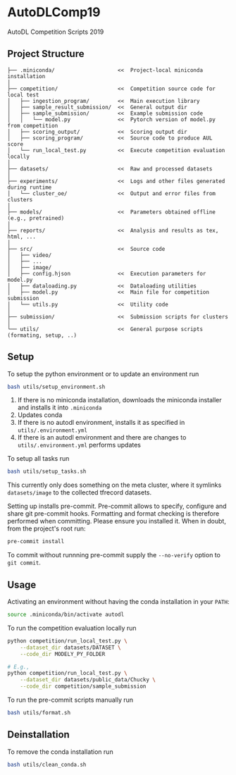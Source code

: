 # AutoDLComp19
AutoDL Competition Scripts 2019


## Project Structure

```
├── .miniconda/                    <<  Project-local miniconda installation
│
├── competition/                   <<  Competition source code for local test
│   ├── ingestion_program/         <<  Main execution library
│   ├── sample_result_submission/  <<  General output dir
│   ├── sample_submission/         <<  Example submission code
│   │   └── model.py               <<  Pytorch version of model.py from competition
│   ├── scoring_output/            <<  Scoring output dir
│   ├── scoring_program/           <<  Source code to produce AUL score
│   └── run_local_test.py          <<  Execute competition evaluation locally
│
├── datasets/                      <<  Raw and processed datasets
│
├── experiments/                   <<  Logs and other files generated during runtime
│   └── cluster_oe/                <<  Output and error files from clusters
│
├── models/                        <<  Parameters obtained offline (e.g., pretrained)
│
├── reports/                       <<  Analysis and results as tex, html, ...
│
├── src/                           <<  Source code
│   ├── video/
│   ├── ...
│   ├── image/
│   ├── config.hjson               <<  Execution parameters for model.py
│   ├── dataloading.py             <<  Dataloading utilities
│   ├── model.py                   <<  Main file for competition submission
│   └── utils.py                   <<  Utility code
│
├── submission/                    <<  Submission scripts for clusters
│
└── utils/                         <<  General purpose scripts (formating, setup, ..)
```


## Setup

To setup the python environment or to update an environment run
```bash
bash utils/setup_environment.sh
```

1. If there is no miniconda installation, downloads the miniconda installer and installs it into `.miniconda`
1. Updates conda
1. If there is no autodl environment, installs it as specified in `utils/.environment.yml`
1. If there is an autodl environment and there are changes to `utils/.environment.yml` performs updates

To setup all tasks run
```bash
bash utils/setup_tasks.sh
```

This currently only does something on the meta cluster, where it symlinks `datasets/image` to the collected tfrecord datasets.


Setting up installs pre-commit. Pre-commit allows to specify, configure and share git pre-commit hooks. Formatting and format checking is therefore performed when committing. Please ensure you installed it. When in doubt, from the project's root run:
```bash
pre-commit install
```

To commit without runnning pre-commit supply the `--no-verify` option to `git commit`.

## Usage


Activating an environment without having the conda installation in your `PATH`:
```bash
source .miniconda/bin/activate autodl
```

To run the competition evaluation locally run
```bash
python competition/run_local_test.py \
    --dataset_dir datasets/DATASET \
    --code_dir MODELY_PY_FOLDER

# E.g.,
python competition/run_local_test.py \
    --dataset_dir datasets/public_data/Chucky \
    --code_dir competition/sample_submission
```

To run the pre-commit scripts manually run
```bash
bash utils/format.sh
```


## Deinstallation

To remove the conda installation run

```bash
bash utils/clean_conda.sh
```
